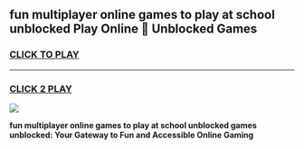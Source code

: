 
## fun multiplayer online games to play at school unblocked Play Online 👋 Unblocked Games
<h3>
<a href="https://news.freeplayer.one?title=fun_multiplayer_online_games_to_play_at_school_unblocked&ref=17GH">CLICK TO PLAY</a></h3>
<hr>

<h3>
<a href="https://news.freeplayer.one?title=fun_multiplayer_online_games_to_play_at_school_unblocked&ref=17GH">CLICK 2 PLAY</a>
  
</h3>

<a href="https://news.freeplayer.one?title=fun_multiplayer_online_games_to_play_at_school_unblocked&ref=17GH/"><img src="https://clearcache.store/games.png"></a>


**fun multiplayer online games to play at school unblocked games unblocked: Your Gateway to Fun and Accessible Online Gaming**
